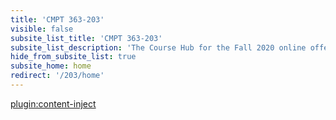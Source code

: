 ```yaml
---
title: 'CMPT 363-203'
visible: false
subsite_list_title: 'CMPT 363-203'
subsite_list_description: 'The Course Hub for the Fall 2020 online offering of CMPT 363'
hide_from_subsite_list: true
subsite_home: home
redirect: '/203/home'
---
```


[plugin:content-inject](/203/home/_reminders)
